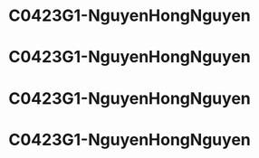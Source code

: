 # C0423G1-NguyenHongNguyen
# C0423G1-NguyenHongNguyen
# C0423G1-NguyenHongNguyen
# C0423G1-NguyenHongNguyen
